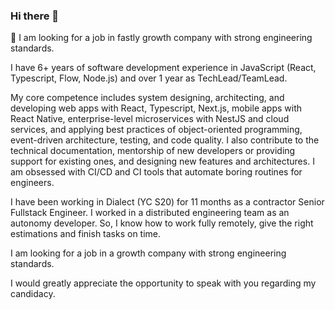 ### Hi there 👋

🔎 I am looking for a job in fastly growth company with strong engineering standards.

I have 6+ years of software development experience in JavaScript (React, Typescript, Flow, Node.js) and over 1 year as TechLead/TeamLead. 

My core competence includes system designing, architecting, and developing web apps with React, Typescript, Next.js, mobile apps with React Native, enterprise-level microservices with NestJS and cloud services, and applying best practices of object-oriented programming, event-driven architecture, testing, and code quality. I also contribute to the technical documentation, mentorship of new developers or providing support for existing ones, and designing new features and architectures. I am obsessed with CI/CD and CI tools that automate boring routines for engineers. 

I have been working in Dialect (YC S20) for 11 months as a contractor Senior Fullstack Engineer. I worked in a distributed engineering team as an autonomy developer. So, I know how to work fully remotely, give the right estimations and finish tasks on time.

I am looking for a job in a growth company with strong engineering standards.

I would greatly appreciate the opportunity to speak with you regarding my candidacy.

<!--
**dshuvalov/dshuvalov** is a ✨ _special_ ✨ repository because its `README.md` (this file) appears on your GitHub profile.

Here are some ideas to get you started:

- 🔭 I’m currently working on ...
- 🌱 I’m currently learning ...
- 👯 I’m looking to collaborate on ...
- 🤔 I’m looking for help with ...
- 💬 Ask me about ...
- 📫 How to reach me: ...
- 😄 Pronouns: ...
- ⚡ Fun fact: ...
-->
